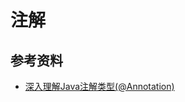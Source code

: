 # 注解

## 参考资料
- [深入理解Java注解类型(@Annotation)](http://blog.csdn.net/javazejian/article/details/71860633)
